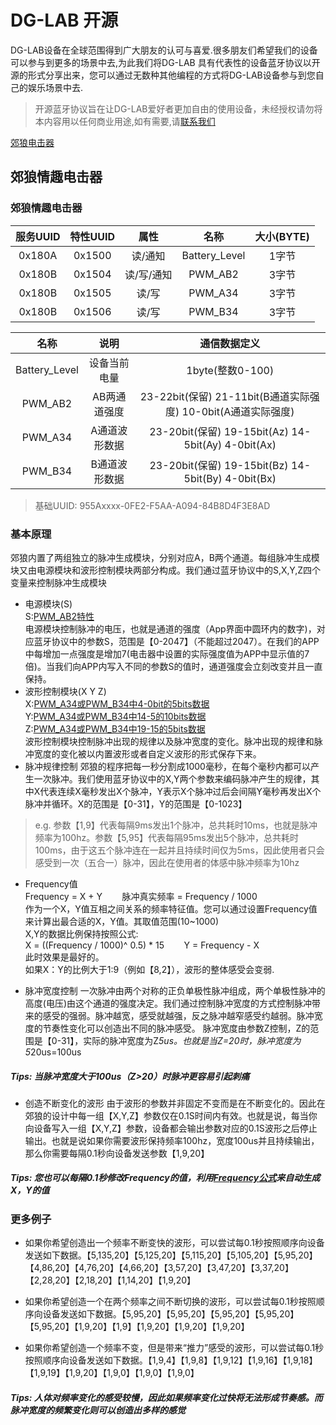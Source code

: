 # DG-LAB 开源
DG-LAB设备在全球范围得到广大朋友的认可与喜爱.很多朋友们希望我们的设备可以参与到更多的场景中去,为此我们将DG-LAB 具有代表性的设备蓝牙协议以开源的形式分享出来，您可以通过无数种其他编程的方式将DG-LAB设备参与到您自己的娱乐场景中去.
> 开源蓝牙协议旨在让DG-LAB爱好者更加自由的使用设备，未经授权请勿将本内容用以任何商业用途,如有需要,请[联系我们](https://www.dungeon-lab.com)

[郊狼电击器](#jump1)

## <span id="jump">郊狼情趣电击器</span>

### <span id="jump1">郊狼情趣电击器</span>
|  服务UUID | 特性UUID  | 属性  | 名称  | 大小(BYTE)  |
| :------------: | :------------: | :------------: | :------------: | :------------: |
|  0x180A | 0x1500  | 读/通知  | Battery_Level  | 1字节  |
| 0x180B  | 0x1504  | 读/写/通知  | 	PWM_AB2  | 3字节  |
|  0x180B | 0x1505  | 读/写  | PWM_A34  | 3字节  |
|  0x180B | 0x1506  | 读/写  | PWM_B34  | 3字节  |

|  名称 | 说明  |  通信数据定义 |
| :------------: | :------------: | :------------: |
| Battery_Level  | 设备当前电量 | 1byte(整数0-100)|
|  PWM_AB2 | AB两通道强度  | 23-22bit(保留)	21-11bit(B通道实际强度)	10-0bit(A通道实际强度)  |
| PWM_A34  | A通道波形数据  | 23-20bit(保留)	19-15bit(Az)	14-5bit(Ay)	4-0bit(Ax)  |
| PWM_B34  | B通道波形数据  | 23-20bit(保留)	19-15bit(Bz)	14-5bit(By)	4-0bit(Bx)  |

> 基础UUID: 955Axxxx-0FE2-F5AA-A094-84B8D4F3E8AD

### 基本原理
郊狼内置了两组独立的脉冲生成模块，分别对应A，B两个通道。每组脉冲生成模块又由电源模块和波形控制模块两部分构成。我们通过蓝牙协议中的S,X,Y,Z四个变量来控制脉冲生成模块
- 电源模块(S)<br/>
S:[PWM_AB2特性]()<br/>
电源模块控制脉冲的电压，也就是通道的强度（App界面中圆环内的数字)，对应蓝牙协议中的参数S，范围是【0-2047】（不能超过2047）。在我们的APP中每增加一点强度是增加7(电击器中设置的实际强度值为APP中显示值的7倍)。当我们向APP内写入不同的参数S的值时，通道强度会立刻改变并且一直保持。
- 波形控制模块(X Y Z)<br/>
X:[PWM_A34或PWM_B34中4-0bit的5bits数据]()<br/>
Y:[PWM_A34或PWM_B34中14-5的10bits数据]()<br/>
Z:[PWM_A34或PWM_B34中19-15的5bits数据]()<br/>
波形控制模块控制脉冲出现的规律以及脉冲宽度的变化。脉冲出现的规律和脉冲宽度的变化被以内置波形或者自定义波形的形式保存下来。
- 脉冲规律控制
郊狼的程序把每一秒分割成1000毫秒，在每个毫秒内都可以产生一次脉冲。我们使用蓝牙协议中的X,Y两个参数来编码脉冲产生的规律，其中X代表连续X毫秒发出X个脉冲，Y表示X个脉冲过后会间隔Y毫秒再发出X个脉冲并循环。X的范围是【0-31】，Y的范围是【0-1023】<br/>
> e.g.
参数【1,9】代表每隔9ms发出1个脉冲，总共耗时10ms，也就是脉冲频率为100hz。参数【5,95】代表每隔95ms发出5个脉冲，总共耗时100ms，由于这五个脉冲连在一起并且持续时间仅为5ms，因此使用者只会感受到一次（五合一）脉冲，因此在使用者的体感中脉冲频率为10hz<br/>

- Frequency值<br/>Frequency = X + Y&nbsp;&nbsp;&nbsp;&nbsp;&nbsp;&nbsp;&nbsp;&nbsp;脉冲真实频率 = Frequency / 1000<br/>作为一个X，Y值互相之间关系的频率特征值。您可以通过设置Frequency值来计算出最合适的X，Y值。其取值范围(10~1000)<br/>X,Y的数据比例保持按照公式:<br/><span id="gongshi">X = ((Frequency / 1000)^ 0.5) * 15&nbsp;&nbsp;&nbsp;&nbsp;&nbsp;&nbsp;&nbsp;&nbsp;Y = Frequency - X</span><br/>此时效果是最好的。<br/>如果X：Y的比例大于1:9（例如【8,2】），波形的整体感受会变弱.

- 脉冲宽度控制
一次脉冲由两个对称的正负单极性脉冲组成，两个单极性脉冲的高度(电压)由这个通道的强度决定。我们通过控制脉冲宽度的方式控制脉冲带来的感受的强弱。脉冲越宽，感受就越强，反之脉冲越窄感受约越弱。脉冲宽度的节奏性变化可以创造出不同的脉冲感受。
脉冲宽度由参数Z控制，Z的范围是【0-31】，实际的脉冲宽度为Z*5us。也就是当Z=20时，脉冲宽度为5*20us=100us

##### Tips: 当脉冲宽度大于100us（Z>20）时脉冲更容易引起刺痛

- 创造不断变化的波形
由于波形的参数并非固定不变而是在不断变化的。因此在郊狼的设计中每一组【X,Y,Z】参数仅在0.1S时间内有效。也就是说，每当你向设备写入一组【X,Y,Z】参数，设备都会输出参数对应的0.1S波形之后停止输出。也就是说如果你需要波形保持频率100hz，宽度100us并且持续输出，那么你需要每隔0.1秒向设备发送参数【1,9,20】

##### Tips: 您也可以每隔0.1秒修改Frequency的值，利用[Frequency公式](#gongshi)来自动生成X，Y的值

### 更多例子
- 如果你希望创造出一个频率不断变快的波形，可以尝试每0.1秒按照顺序向设备发送如下数据。【5,135,20】【5,125,20】【5,115,20】【5,105,20】【5,95,20】【4,86,20】【4,76,20】【4,66,20】【3,57,20】【3,47,20】【3,37,20】【2,28,20】【2,18,20】【1,14,20】【1,9,20】

- 如果你希望创造一个在两个频率之间不断切换的波形，可以尝试每0.1秒按照顺序向设备发送如下数据。【5,95,20】【5,95,20】【5,95,20】【5,95,20】【5,95,20】【1,9,20】【1,9】【1,9,20】【1,9,20】【1,9,20】

- 如果你希望创造一个频率不变，但是带来“推力”感受的波形，可以尝试每0.1秒按照顺序向设备发送如下数据。【1,9,4】【1,9,8】【1,9,12】【1,9,16】【1,9,18】【1,9,19】【1,9,20】【1,9,0】【1,9,0】【1,9,0】

##### Tips: 人体对频率变化的感受较慢，因此如果频率变化过快将无法形成节奏感。而脉冲宽度的频繁变化则可以创造出多样的感觉

